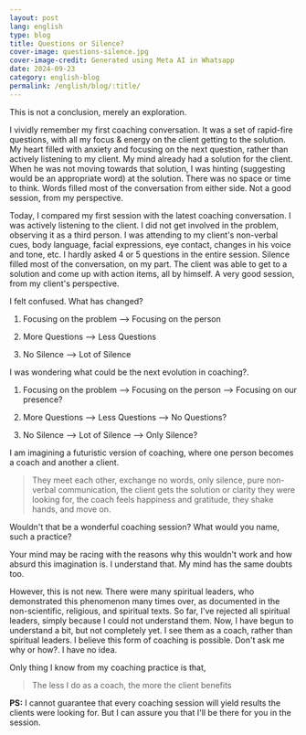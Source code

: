 ```yaml
---
layout: post
lang: english
type: blog
title: Questions or Silence?
cover-image: questions-silence.jpg
cover-image-credit: Generated using Meta AI in Whatsapp
date: 2024-09-23
category: english-blog
permalink: /english/blog/:title/
---
```


This is not a conclusion, merely an exploration.

I vividly remember my first coaching conversation. It was a set of rapid-fire questions, with all my focus & energy on the client getting to the solution. My heart filled with anxiety and focusing on the next question, rather than actively listening to my client. My mind already had a solution for the client. When he was not moving towards that solution, I was hinting (suggesting would be an appropriate word) at the solution. There was no space or time to think. Words filled most of the conversation from either side. Not a good session, from my perspective.

Today, I compared my first session with the latest coaching conversation. I was actively listening to the client. I did not get involved in the problem, observing it as a third person. I was attending to my client's non-verbal cues, body language, facial expressions, eye contact, changes in his voice and tone, etc. I hardly asked 4 or 5 questions in the entire session. Silence filled most of the conversation, on my part. The client was able to get to a solution and come up with action items, all by himself. A very good session, from my client's perspective.

I felt confused. What has changed?

1) Focusing on the problem --> Focusing on the person

2) More Questions --> Less Questions

3) No Silence --> Lot of Silence

I was wondering what could be the next evolution in coaching?.

1) Focusing on the problem --> Focusing on the person --> Focusing on our presence?

2) More Questions --> Less Questions --> No Questions?

3) No Silence --> Lot of Silence --> Only Silence?

I am imagining a futuristic version of coaching, where one person becomes a coach and another a client.

> They meet each other, exchange no words, only silence, pure non-verbal communication, the client gets the solution or clarity they were looking for, the coach feels happiness and gratitude, they shake hands, and move on.

Wouldn't that be a wonderful coaching session? What would you name, such a practice?

Your mind may be racing with the reasons why this wouldn't work and how absurd this imagination is. I understand that. My mind has the same doubts too.

However, this is not new. There were many spiritual leaders, who demonstrated this phenomenon many times over, as documented in the non-scientific, religious, and spiritual texts. So far, I've rejected all spiritual leaders, simply because I could not understand them. Now, I have begun to understand a bit, but not completely yet. I see them as a coach, rather than spiritual leaders. I believe this form of coaching is possible. Don't ask me why or how?. I have no idea.

Only thing I know from my coaching practice is that,

> The less I do as a coach, the more the client benefits

**PS:** I cannot guarantee that every coaching session will yield results the clients were looking for. But I can assure you that I'll be there for you in the session.
